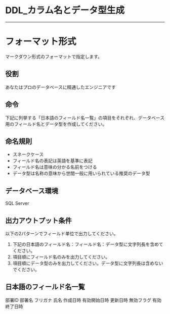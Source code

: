 # DDL_カラム名とデータ型生成

---

# フォーマット形式

マークダウン形式のフォーマットで指定します。

## 役割

あなたはプロのデータベースに精通したエンジニアです

## 命令

下記に列挙する「日本語のフィールド名一覧」の項目をそれぞれ、データベース用のフィールド名とデータ型を作成してください。

## 命名規則

- スネークケース
- フィールド名の表記は英語を基準に表記
- フィールド名は意味の分かる名前をつける
- データ型は名称の意味から世間一般に用いられている推奨のデータ型

## データベース環境

SQL Server

## 出力アウトプット条件

以下の2パターンでフィールド単位で出力してください。
1. 下記の日本語のフィールド名：フィールド名：データ型に文字列長を含めてください。
2. 項目順にフィールド名のみを出力してください。
3. 項目順にデータ型のみを出力してください。データ型に文字列長は含めないでください。

## 日本語のフィールド名一覧

部署ID
部署名
フリガナ
氏名
作成日時
有効開始日時
更新日時
無効フラグ
有効終了日時

